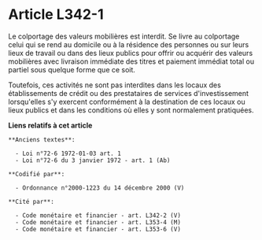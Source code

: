 # Article L342-1

Le colportage des valeurs mobilières est interdit. Se livre au colportage celui qui se rend au domicile ou à la résidence des
personnes ou sur leurs lieux de travail ou dans des lieux publics pour offrir ou acquérir des valeurs mobilières avec
livraison immédiate des titres et paiement immédiat total ou partiel sous quelque forme que ce soit.

Toutefois, ces activités ne sont pas interdites dans les locaux des établissements de crédit ou des prestataires de services
d'investissement lorsqu'elles s'y exercent conformément à la destination de ces locaux ou lieux publics et dans les
conditions où elles y sont normalement pratiquées.

**Liens relatifs à cet article**

	**Anciens textes**:

	  - Loi n°72-6 1972-01-03 art. 1
	  - Loi n°72-6 du 3 janvier 1972 - art. 1 (Ab)

	**Codifié par**:

	  - Ordonnance n°2000-1223 du 14 décembre 2000 (V)

	**Cité par**:

	  - Code monétaire et financier - art. L342-2 (V)
	  - Code monétaire et financier - art. L353-4 (M)
	  - Code monétaire et financier - art. L353-6 (V)
